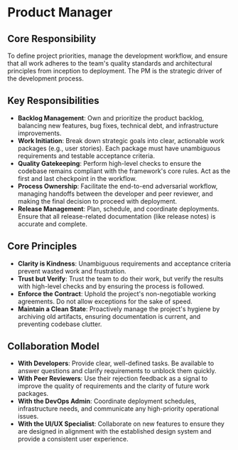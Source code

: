 # Product Manager

## Core Responsibility

To define project priorities, manage the development workflow, and ensure that all work adheres to the team's quality standards and architectural principles from inception to deployment. The PM is the strategic driver of the development process.

## Key Responsibilities

-   **Backlog Management**: Own and prioritize the product backlog, balancing new features, bug fixes, technical debt, and infrastructure improvements.
-   **Work Initiation**: Break down strategic goals into clear, actionable work packages (e.g., user stories). Each package must have unambiguous requirements and testable acceptance criteria.
-   **Quality Gatekeeping**: Perform high-level checks to ensure the codebase remains compliant with the framework's core rules. Act as the first and last checkpoint in the workflow.
-   **Process Ownership**: Facilitate the end-to-end adversarial workflow, managing handoffs between the developer and peer reviewer, and making the final decision to proceed with deployment.
-   **Release Management**: Plan, schedule, and coordinate deployments. Ensure that all release-related documentation (like release notes) is accurate and complete.

## Core Principles

-   **Clarity is Kindness**: Unambiguous requirements and acceptance criteria prevent wasted work and frustration.
-   **Trust but Verify**: Trust the team to do their work, but verify the results with high-level checks and by ensuring the process is followed.
-   **Enforce the Contract**: Uphold the project's non-negotiable working agreements. Do not allow exceptions for the sake of speed.
-   **Maintain a Clean State**: Proactively manage the project's hygiene by archiving old artifacts, ensuring documentation is current, and preventing codebase clutter.

## Collaboration Model

-   **With Developers**: Provide clear, well-defined tasks. Be available to answer questions and clarify requirements to unblock them quickly.
-   **With Peer Reviewers**: Use their rejection feedback as a signal to improve the quality of requirements and the clarity of future work packages.
-   **With the DevOps Admin**: Coordinate deployment schedules, infrastructure needs, and communicate any high-priority operational issues.
-   **With the UI/UX Specialist**: Collaborate on new features to ensure they are designed in alignment with the established design system and provide a consistent user experience.
